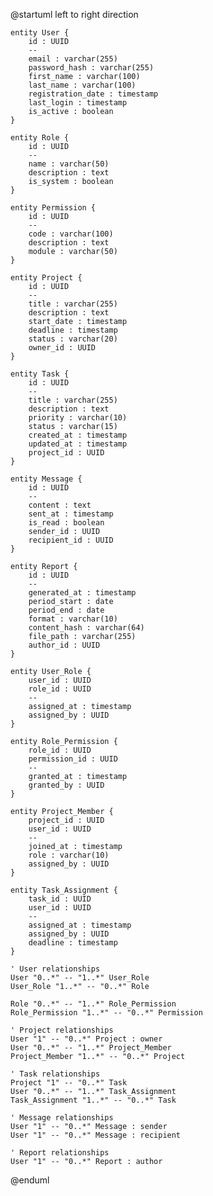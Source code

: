 @startuml
    left to right direction
    
    entity User {
        id : UUID
        --
        email : varchar(255)
        password_hash : varchar(255)
        first_name : varchar(100)
        last_name : varchar(100)
        registration_date : timestamp
        last_login : timestamp
        is_active : boolean
    }
    
    entity Role {
        id : UUID
        --
        name : varchar(50)
        description : text
        is_system : boolean
    }
    
    entity Permission {
        id : UUID
        --
        code : varchar(100)
        description : text
        module : varchar(50)
    }
    
    entity Project {
        id : UUID
        --
        title : varchar(255)
        description : text
        start_date : timestamp
        deadline : timestamp
        status : varchar(20)
        owner_id : UUID
    }
    
    entity Task {
        id : UUID
        --
        title : varchar(255)
        description : text
        priority : varchar(10)
        status : varchar(15)
        created_at : timestamp
        updated_at : timestamp
        project_id : UUID
    }
    
    entity Message {
        id : UUID
        --
        content : text
        sent_at : timestamp
        is_read : boolean
        sender_id : UUID
        recipient_id : UUID
    }
    
    entity Report {
        id : UUID
        --
        generated_at : timestamp
        period_start : date
        period_end : date
        format : varchar(10)
        content_hash : varchar(64)
        file_path : varchar(255)
        author_id : UUID
    }
    
    entity User_Role {
        user_id : UUID
        role_id : UUID
        --
        assigned_at : timestamp
        assigned_by : UUID
    }
    
    entity Role_Permission {
        role_id : UUID
        permission_id : UUID
        --
        granted_at : timestamp
        granted_by : UUID
    }
    
    entity Project_Member {
        project_id : UUID
        user_id : UUID
        --
        joined_at : timestamp
        role : varchar(10)
        assigned_by : UUID
    }
    
    entity Task_Assignment {
        task_id : UUID
        user_id : UUID
        --
        assigned_at : timestamp
        assigned_by : UUID
        deadline : timestamp
    }
    
    ' User relationships
    User "0..*" -- "1..*" User_Role
    User_Role "1..*" -- "0..*" Role
    
    Role "0..*" -- "1..*" Role_Permission
    Role_Permission "1..*" -- "0..*" Permission
    
    ' Project relationships
    User "1" -- "0..*" Project : owner
    User "0..*" -- "1..*" Project_Member
    Project_Member "1..*" -- "0..*" Project
    
    ' Task relationships
    Project "1" -- "0..*" Task
    User "0..*" -- "1..*" Task_Assignment
    Task_Assignment "1..*" -- "0..*" Task
    
    ' Message relationships
    User "1" -- "0..*" Message : sender
    User "1" -- "0..*" Message : recipient
    
    ' Report relationships
    User "1" -- "0..*" Report : author
    
@enduml